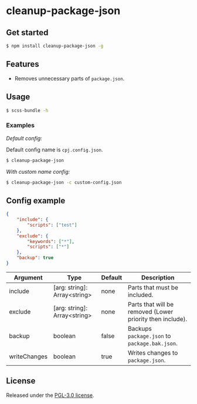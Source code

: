 cleanup-package-json
=====================

## Get started
```sh
$ npm install cleanup-package-json -g
```

## Features
- Removes unnecessary parts of `package.json`.

## Usage
```sh
$ scss-bundle -h
```

### Examples
_Default config:_

Default config name is `cpj.config.json`.

```sh
$ cleanup-package-json
```

_With custom name config:_
```sh
$ cleanup-package-json -c custom-config.json
```

## Config example
```json
{
    "include": {
        "scripts": ["test"]
    },
    "exclude": {
        "keywords": ["*"],
        "scripts": ["*"]
    },
    "backup": true
}
```

| Argument     | Type                           | Default | Description                                               |
|--------------|--------------------------------|---------|-----------------------------------------------------------|
| include      | [arg: string]: Array\<string\> | none    | Parts that must be included.                              |
| exclude      | [arg: string]: Array\<string\> | none    | Parts that will be removed (Lower priority then include). |
| backup       | boolean                        | false   | Backups `package.json` to `package.bak.json`.             |
| writeChanges | boolean                        | true    | Writes changes to `package.json`.                         |

## License
Released under the [PGL-3.0 license](LICENSE).